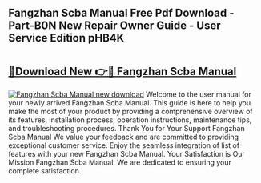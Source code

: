 ## Fangzhan Scba Manual Free Pdf Download - Part-B0N New Repair Owner Guide - User Service Edition pHB4K

# <h2><a href="http://bc21623.oget.top/?id=Fangzhan+Scba+Manual">🔗Download New 👉🔴 Fangzhan Scba Manual</a></h2>

[![Fangzhan Scba Manual new download](https://i.imgur.com/5g1atiW.png)](http://bc21623.oget.top/?id=Fangzhan+Scba+Manual)
Welcome to the user manual for your newly arrived Fangzhan Scba Manual. This guide is here to help you make the most of your product by providing a comprehensive overview of its features, installation process, operation instructions, maintenance tips, and troubleshooting procedures. Thank You for Your Support Fangzhan Scba Manual We value your feedback and are committed to providing exceptional customer service. Enjoy the seamless integration of list of features with your new Fangzhan Scba Manual. Your Satisfaction is Our Mission Fangzhan Scba Manual. We are dedicated to ensuring your complete satisfaction.
